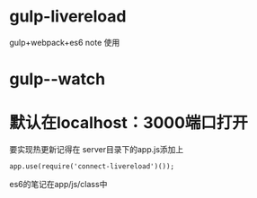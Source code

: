 # gulp-livereload
gulp+webpack+es6 note
使用
# gulp--watch

# 默认在localhost：3000端口打开

要实现热更新记得在 server目录下的app.js添加上
```
app.use(require('connect-livereload')());

```


es6的笔记在app/js/class中
